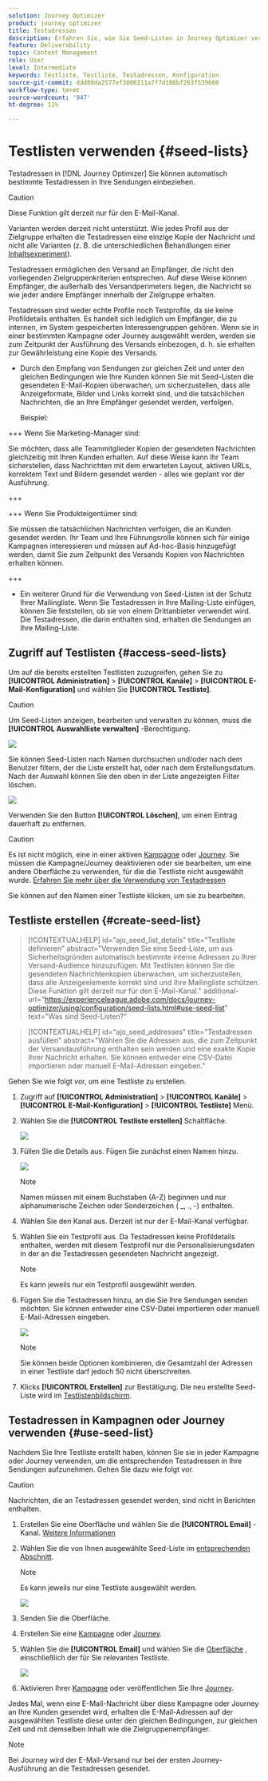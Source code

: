 ```yaml
---
solution: Journey Optimizer
product: journey optimizer
title: Testadressen
description: Erfahren Sie, wie Sie Seed-Listen in Journey Optimizer verwenden
feature: Deliverability
topic: Content Management
role: User
level: Intermediate
keywords: Testliste, Testliste, Testadressen, Konfiguration
source-git-commit: ddd80da2577ef3006211a7f7d108bf263f539660
workflow-type: tm+mt
source-wordcount: '947'
ht-degree: 11%

---
```


# Testlisten verwenden {#seed-lists}

Testadressen in [!DNL Journey Optimizer] Sie können automatisch bestimmte Testadressen in Ihre Sendungen einbeziehen.

>[!CAUTION]
>
>Diese Funktion gilt derzeit nur für den E-Mail-Kanal.
>
>Varianten werden derzeit nicht unterstützt. Wie jedes Profil aus der Zielgruppe erhalten die Testadressen eine einzige Kopie der Nachricht und nicht alle Varianten (z. B. die unterschiedlichen Behandlungen einer [Inhaltsexperiment](../campaigns/get-started-experiment.md)).

Testadressen ermöglichen den Versand an Empfänger, die nicht den vorliegenden Zielgruppenkriterien entsprechen. Auf diese Weise können Empfänger, die außerhalb des Versandperimeters liegen, die Nachricht so wie jeder andere Empfänger innerhalb der Zielgruppe erhalten.

Testadressen sind weder echte Profile noch Testprofile, da sie keine Profildetails enthalten. Es handelt sich lediglich um Empfänger, die zu internen, im System gespeicherten Interessengruppen gehören. Wenn sie in einer bestimmten Kampagne oder Journey ausgewählt werden, werden sie zum Zeitpunkt der Ausführung des Versands einbezogen, d. h. sie erhalten zur Gewährleistung eine Kopie des Versands.

* Durch den Empfang von Sendungen zur gleichen Zeit und unter den gleichen Bedingungen wie Ihre Kunden können Sie mit Seed-Listen die gesendeten E-Mail-Kopien überwachen, um sicherzustellen, dass alle Anzeigeformate, Bilder und Links korrekt sind, und die tatsächlichen Nachrichten, die an Ihre Empfänger gesendet werden, verfolgen.

  Beispiel:

+++ Wenn Sie Marketing-Manager sind:

  Sie möchten, dass alle Teammitglieder Kopien der gesendeten Nachrichten gleichzeitig mit Ihren Kunden erhalten. Auf diese Weise kann Ihr Team sicherstellen, dass Nachrichten mit dem erwarteten Layout, aktiven URLs, korrektem Text und Bildern gesendet werden - alles wie geplant vor der Ausführung.

+++

+++ Wenn Sie Produkteigentümer sind:

  Sie müssen die tatsächlichen Nachrichten verfolgen, die an Kunden gesendet werden. Ihr Team und Ihre Führungsrolle können sich für einige Kampagnen interessieren und müssen auf Ad-hoc-Basis hinzugefügt werden, damit Sie zum Zeitpunkt des Versands Kopien von Nachrichten erhalten können.

+++

* Ein weiterer Grund für die Verwendung von Seed-Listen ist der Schutz Ihrer Mailingliste. Wenn Sie Testadressen in Ihre Mailing-Liste einfügen, können Sie feststellen, ob sie von einem Drittanbieter verwendet wird. Die Testadressen, die darin enthalten sind, erhalten die Sendungen an Ihre Mailing-Liste.

## Zugriff auf Testlisten {#access-seed-lists}

Um auf die bereits erstellten Testlisten zuzugreifen, gehen Sie zu **[!UICONTROL Administration]** > **[!UICONTROL Kanäle]** > **[!UICONTROL E-Mail-Konfiguration]** und wählen Sie **[!UICONTROL Testliste]**.

<!--
>[!CAUTION]
>
>Permissions to view, export and manage the seed lists are restricted to [Journey Administrators](../administration/ootb-product-profiles.md#journey-administrator). Learn more on managing [!DNL Journey Optimizer] users' access rights in [this section](../administration/permissions-overview.md).-->

>[!CAUTION]
>
>Um Seed-Listen anzeigen, bearbeiten und verwalten zu können, muss die **[!UICONTROL Auswahlliste verwalten]** -Berechtigung.

![](assets/seed-list-access.png)

Sie können Seed-Listen nach Namen durchsuchen und/oder nach dem Benutzer filtern, der die Liste erstellt hat, oder nach dem Erstellungsdatum. Nach der Auswahl können Sie den oben in der Liste angezeigten Filter löschen.

![](assets/seed-list-filtering.png)

Verwenden Sie den Button **[!UICONTROL Löschen]**, um einen Eintrag dauerhaft zu entfernen.

>[!CAUTION]
>
>Es ist nicht möglich, eine in einer aktiven [Kampagne](../campaigns/review-activate-campaign.md) oder [Journey](../building-journeys/publishing-the-journey.md). Sie müssen die Kampagne/Journey deaktivieren oder sie bearbeiten, um eine andere Oberfläche zu verwenden, für die die Testliste nicht ausgewählt wurde. [Erfahren Sie mehr über die Verwendung von Testadressen](#use-seed-list)

Sie können auf den Namen einer Testliste klicken, um sie zu bearbeiten. <!--Use the **[!UICONTROL Edit]** button to edit a seed list.-->

## Testliste erstellen {#create-seed-list}

>[!CONTEXTUALHELP]
>id="ajo_seed_list_details"
>title="Testliste definieren"
>abstract="Verwenden Sie eine Seed-Liste, um aus Sicherheitsgründen automatisch bestimmte interne Adressen zu Ihrer Versand-Audience hinzuzufügen. Mit Testlisten können Sie die gesendeten Nachrichtenkopien überwachen, um sicherzustellen, dass alle Anzeigeelemente korrekt sind und Ihre Mailingliste schützen. Diese Funktion gilt derzeit nur für den E-Mail-Kanal."
>additional-url="https://experienceleague.adobe.com/docs/journey-optimizer/using/configuration/seed-lists.html#use-seed-list" text="Was sind Seed-Listen?"

>[!CONTEXTUALHELP]
>id="ajo_seed_addresses"
>title="Testadressen ausfüllen"
>abstract="Wählen Sie die Adressen aus, die zum Zeitpunkt der Versandausführung enthalten sein werden und eine exakte Kopie Ihrer Nachricht erhalten. Sie können entweder eine CSV-Datei importieren oder manuell E-Mail-Adressen eingeben."

Gehen Sie wie folgt vor, um eine Testliste zu erstellen.

1. Zugriff auf **[!UICONTROL Administration]** > **[!UICONTROL Kanäle]** > **[!UICONTROL E-Mail-Konfiguration]** > **[!UICONTROL Testliste]** Menü.

1. Wählen Sie die **[!UICONTROL Testliste erstellen]** Schaltfläche.

   ![](assets/seed-list-create-button.png)

1. Füllen Sie die Details aus. Fügen Sie zunächst einen Namen hinzu.

   ![](assets/seed-list-details.png)

   >[!NOTE]
   >
   >Namen müssen mit einem Buchstaben (A-Z) beginnen und nur alphanumerische Zeichen oder Sonderzeichen ( _, ., -) enthalten.

1. Wählen Sie den Kanal aus. Derzeit ist nur der E-Mail-Kanal verfügbar.

1. Wählen Sie ein Testprofil aus. Da Testadressen keine Profildetails enthalten, werden mit diesem Testprofil nur die Personalisierungsdaten in der an die Testadressen gesendeten Nachricht angezeigt.

   >[!NOTE]
   >
   >Es kann jeweils nur ein Testprofil ausgewählt werden.

1. Fügen Sie die Testadressen hinzu, an die Sie Ihre Sendungen senden möchten. Sie können entweder eine CSV-Datei importieren oder manuell E-Mail-Adressen eingeben.

   ![](assets/seed-list-email-addresses.png)

   >[!NOTE]
   >
   >Sie können beide Optionen kombinieren, die Gesamtzahl der Adressen in einer Testliste darf jedoch 50 nicht überschreiten.

1. Klicks **[!UICONTROL Erstellen]** zur Bestätigung. Die neu erstellte Seed-Liste wird im [Testlistenbildschirm](#access-seed-lists).

## Testadressen in Kampagnen oder Journey verwenden {#use-seed-list}

Nachdem Sie Ihre Testliste erstellt haben, können Sie sie in jeder Kampagne oder Journey verwenden, um die entsprechenden Testadressen in Ihre Sendungen aufzunehmen. Gehen Sie dazu wie folgt vor.

>[!CAUTION]
>
>Nachrichten, die an Testadressen gesendet werden, sind nicht in Berichten enthalten.

1. Erstellen Sie eine Oberfläche und wählen Sie die **[!UICONTROL Email]** -Kanal. [Weitere Informationen](../email/email-settings.md)

1. Wählen Sie die von Ihnen ausgewählte Seed-Liste im [entsprechenden Abschnitt](../email/email-settings.md#seed-list).

   >[!NOTE]
   >
   >Es kann jeweils nur eine Testliste ausgewählt werden.

   ![](assets/seed-list-surface.png)

1. Senden Sie die Oberfläche.

1. Erstellen Sie eine [Kampagne](../campaigns/create-campaign.md) oder [Journey](../building-journeys/journey-gs.md).

1. Wählen Sie die **[!UICONTROL Email]** und wählen Sie die [Oberfläche](channel-surfaces.md) , einschließlich der für Sie relevanten Testliste.

   ![](assets/seed-list-campaign-email.png)

1. Aktivieren Ihrer [Kampagne](../campaigns/review-activate-campaign.md) oder veröffentlichen Sie Ihre [Journey](../building-journeys/publishing-the-journey.md).

Jedes Mal, wenn eine E-Mail-Nachricht über diese Kampagne oder Journey an Ihre Kunden gesendet wird, erhalten die E-Mail-Adressen auf der ausgewählten Testliste diese unter den gleichen Bedingungen, zur gleichen Zeit und mit demselben Inhalt wie die Zielgruppenempfänger.

>[!NOTE]
>
>Bei Journey wird der E-Mail-Versand nur bei der ersten Journey-Ausführung an die Testadressen gesendet.

